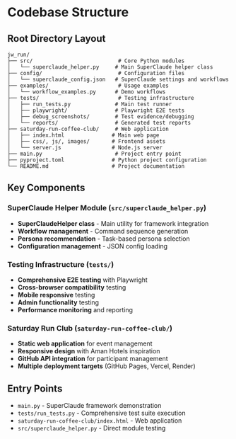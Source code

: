 # Codebase Structure

## Root Directory Layout
```
jw_run/
├── src/                           # Core Python modules
│   └── superclaude_helper.py     # Main SuperClaude helper class
├── config/                        # Configuration files
│   └── superclaude_config.json   # SuperClaude settings and workflows
├── examples/                      # Usage examples
│   └── workflow_examples.py      # Demo workflows
├── tests/                         # Testing infrastructure
│   ├── run_tests.py              # Main test runner
│   ├── playwright/               # Playwright E2E tests
│   ├── debug_screenshots/        # Test evidence/debugging
│   └── reports/                  # Generated test reports
├── saturday-run-coffee-club/     # Web application
│   ├── index.html               # Main web page
│   ├── css/, js/, images/       # Frontend assets
│   └── server.js                # Node.js server
├── main.py                       # Project entry point
├── pyproject.toml               # Python project configuration
└── README.md                    # Project documentation
```

## Key Components

### SuperClaude Helper Module (`src/superclaude_helper.py`)
- **SuperClaudeHelper class** - Main utility for framework integration
- **Workflow management** - Command sequence generation
- **Persona recommendation** - Task-based persona selection
- **Configuration management** - JSON config loading

### Testing Infrastructure (`tests/`)
- **Comprehensive E2E testing** with Playwright
- **Cross-browser compatibility** testing
- **Mobile responsive** testing
- **Admin functionality** testing
- **Performance monitoring** and reporting

### Saturday Run Club (`saturday-run-coffee-club/`)
- **Static web application** for event management
- **Responsive design** with Aman Hotels inspiration
- **GitHub API integration** for participant management
- **Multiple deployment targets** (GitHub Pages, Vercel, Render)

## Entry Points
- `main.py` - SuperClaude framework demonstration
- `tests/run_tests.py` - Comprehensive test suite execution
- `saturday-run-coffee-club/index.html` - Web application
- `src/superclaude_helper.py` - Direct module testing